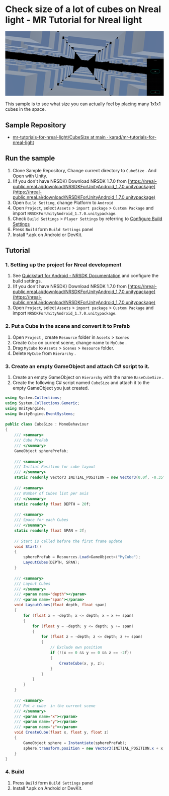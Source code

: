 # Check size of a lot of cubes on Nreal light - MR Tutorial for Nreal light

![Image of the completed version](Assets/CubeSize.png)

This sample is to see what size you can actually feel by placing many 1x1x1 cubes in the space.

## Sample Repository

- [mr\-tutorials\-for\-nreal\-light/CubeSize at main · karad/mr\-tutorials\-for\-nreal\-light](https://github.com/karad/mr-tutorials-for-nreal-light/tree/main/CubeSize)

## Run the sample

1. Clone Sample Repository, Change current directory to `CubeSize` . And Open with Unity.
2. (If you don't have NRSDK) Download NRSDK 1.7.0 from [https://nreal-public.nreal.ai/download/NRSDKForUnityAndroid_1.7.0.unitypackage](https://nreal-public.nreal.ai/download/NRSDKForUnityAndroid_1.7.0.unitypackage)
3. Open `Build Setting`, change Platform to `Android`
4. Open `Project`, select `Assets` > `import package` > `Custom Package` and import `NRSDKForUnityAndroid_1.7.0.unitypackage`.
5. Check `Build Settings` > `Player Settings` by referring to [Configure Build Settings](https://nreal.gitbook.io/nrsdk-documentation/discover/quickstart-for-android#configure-build-settings)
6. Press `Build` form `Build Settings` panel
7. Install *.apk on Android or DevKit.

## Tutorial

### 1. Setting up the project for Nreal development

1. See [Quickstart for Android - NRSDK Documentation](https://nreal.gitbook.io/nrsdk-documentation/discover/quickstart-for-android#configure-build-settings) and configure the build settings.
2. (If you don't have NRSDK) Download NRSDK 1.7.0 from [https://nreal-public.nreal.ai/download/NRSDKForUnityAndroid_1.7.0.unitypackage](https://nreal-public.nreal.ai/download/NRSDKForUnityAndroid_1.7.0.unitypackage)
3. Open `Project`, select `Assets` > `import package` > `Custom Package` and import `NRSDKForUnityAndroid_1.7.0.unitypackage`.

### 2. Put a Cube in the scene and convert it to Prefab

1. Open `Project` , create `Resource` folder in `Assets` > `Scenes`
2. Create `Cube` on current scene, change name to `MyCube` . 
3. Drag `MyCube` to `Assets` > `Scenes` > `Resource` folder.
4. Delete `MyCube` from `Hierarchy` .

### 3. Create an empty GameObject and attach C# script to it.

1. Create an empty GameObject on `Hierarchy` with the name `BaseCubeSize` .
2. Create the following C# script named `CubeSize` and attach it to the empty GameObject you just created.

```csharp
using System.Collections;
using System.Collections.Generic;
using UnityEngine;
using UnityEngine.EventSystems;

public class CubeSize : MonoBehaviour
{
    /// <summary>
    /// Cube PreFab
    /// </summary>
    GameObject spherePrefab;

    /// <summary>
    /// Initial Position for cube layout
    /// </summary>
    static readonly Vector3 INITIAL_POSITION = new Vector3(0.0f, -0.35f, 3f);

    /// <summary>
    /// Number of Cubes list per axis
    /// </summary>
    static readonly float DEPTH = 20f;

    /// <summary>
    /// Space for each Cubes
    /// </summary>
    static readonly float SPAN = 2f;

    // Start is called before the first frame update
    void Start()
    {
        spherePrefab = Resources.Load<GameObject>("MyCube");
        LayoutCubes(DEPTH, SPAN);
    }

    /// <summary>
    /// Layout Cubes
    /// </summary>
    /// <param name="depth"></param>
    /// <param name="span"></param>
    void LayoutCubes(float depth, float span)
    {
        for (float x = -depth; x <= depth; x = x += span)
        {
            for (float y = -depth; y <= depth; y += span)
            {
                for (float z = -depth; z <= depth; z += span)
                {
                    // Exclude own position
                    if (!(x == 0 && y == 0 && z == -2f))
                    {
                        CreateCube(x, y, z);
                    }
                }
            }
        }
    }

    /// <summary>
    /// Put a cube  in the current scene
    /// </summary>
    /// <param name="x"></param>
    /// <param name="y"></param>
    /// <param name="z"></param>
    void CreateCube(float x, float y, float z)
    {
        GameObject sphere = Instantiate(spherePrefab);
        sphere.transform.position = new Vector3(INITIAL_POSITION.x + x, INITIAL_POSITION.y + y, INITIAL_POSITION.z + z);
    }
}
```

### 4. Build

1. Press `Build` form `Build Settings` panel
2. Install *.apk on Android or DevKit.